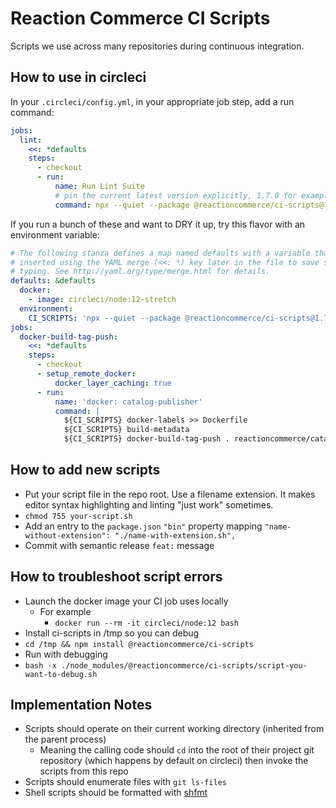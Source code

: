 # Reaction Commerce CI Scripts

Scripts we use across many repositories during continuous integration.

## How to use in circleci

In your `.circleci/config.yml`, in your appropriate job step, add a run command:


```yaml
jobs:
  lint:
    <<: *defaults
    steps:
      - checkout
      - run:
          name: Run Lint Suite
          # pin the current latest version explicitly, 1.7.0 for example only
          command: npx --quiet --package @reactioncommerce/ci-scripts@1.7.0 lint-shell-scripts
```

If you run a bunch of these and want to DRY it up, try this flavor with an environment variable:

```yaml
# The following stanza defines a map named defaults with a variable that may be
# inserted using the YAML merge (<<: *) key later in the file to save some
# typing. See http://yaml.org/type/merge.html for details.
defaults: &defaults
  docker:
    - image: circleci/node:12-stretch
  environment:
    CI_SCRIPTS: 'npx --quiet --package @reactioncommerce/ci-scripts@1.7.0'
jobs:
  docker-build-tag-push:
    <<: *defaults
    steps:
      - checkout
      - setup_remote_docker:
          docker_layer_caching: true
      - run:
          name: 'docker: catalog-publisher'
          command: |
            ${CI_SCRIPTS} docker-labels >> Dockerfile
            ${CI_SCRIPTS} build-metadata
            ${CI_SCRIPTS} docker-build-tag-push . reactioncommerce/catalog-publisher
```

## How to add new scripts

- Put your script file in the repo root. Use a filename extension. It makes editor syntax highlighting and linting "just work" sometimes.
- `chmod 755 your-script.sh`
- Add an entry to the `package.json` `"bin"` property mapping `"name-without-extension": "./name-with-extension.sh",`
- Commit with semantic release `feat:` message

## How to troubleshoot script errors

- Launch the docker image your CI job uses locally
  - For example
    - `docker run --rm -it circleci/node:12 bash`
- Install ci-scripts in /tmp so you can debug
- `cd /tmp && npm install @reactioncommerce/ci-scripts`
- Run with debugging
- `bash -x ./node_modules/@reactioncommerce/ci-scripts/script-you-want-to-debug.sh`

## Implementation Notes

- Scripts should operate on their current working directory (inherited from the parent process)
  - Meaning the calling code should `cd` into the root of their project git repository (which happens by default on circleci) then invoke the scripts from this repo
- Scripts should enumerate files with `git ls-files`
- Shell scripts should be formatted with [shfmt](https://github.com/mvdan/sh)
